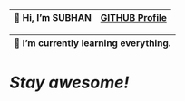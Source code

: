 
| 👋 Hi, I’m SUBHAN | [GITHUB Profile]( https://github.com/Subhan-1)       |        
|-------------------|---

| 🌱 I’m currently learning everything.   
|----


# <i>Stay awesome!</i>
          
